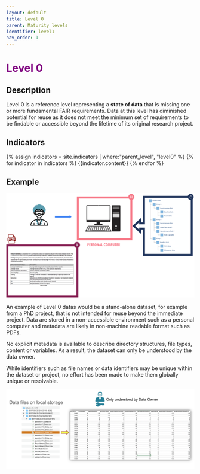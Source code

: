 ```yaml
---
layout: default
title: Level 0
parent: Maturity levels
identifier: level1
nav_order: 1
---
```


# <span style="color:purple;font-weight:bold">Level 0</span>

## Description

Level 0 is a reference level representing a **state of data** that is missing one or more fundamental FAIR requirements. Data at this level has diminished potential for reuse as it does not meet the minimum set of requirements to be findable or accessible beyond the lifetime of its original research project.

## Indicators

{% assign indicators = site.indicators | where:"parent_level", "level0" %}
{% for indicator in indicators %}
{{indicator.content}}
{% endfor %}

## Example

![Level0-Overview](../../assets/images/examples/level0_overview.png) 

An example of Level 0 datas would be a stand-alone dataset, for example from a PhD project, that is not intended for reuse beyond the immediate project. Data are stored in a non-accessible environment such as a personal computer and metadata are likely in non-machine readable format such as PDFs.

No explicit metadata is available to describe directory structures, file types, content or variables. As a result, the dataset can only be understood by the data owner.

While identifiers such as file names or data identifiers may be unique within the dataset or project, no effort has been made to make them globally unique or resolvable.

![Level0-Storage](../../assets/images/examples/level0_storage.png) 




